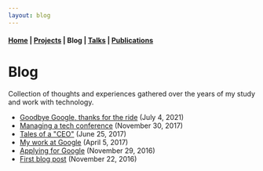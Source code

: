 ```yaml
---
layout: blog
---
```


#### [Home](/) | [Projects](/projects) | Blog | [Talks](/talks) | [Publications](/publications)

# Blog

Collection of thoughts and experiences gathered over the years of my study and work with technology.

* [Goodbye Google, thanks for the ride](/blog/goodbye-google) (July 4, 2021)
* [Managing a tech conference](/blog/managing-a-tech-conference) (November 30, 2017)
* [Tales of a "CEO"](/blog/tales-of-a-ceo) (June 25, 2017)
* [My work at Google](/blog/my-work-at-google) (April 5, 2017)
* [Applying for Google](/blog/applying-for-google) (November 29, 2016)
* [First blog post](/blog/first-blog-post) (November 22, 2016)
